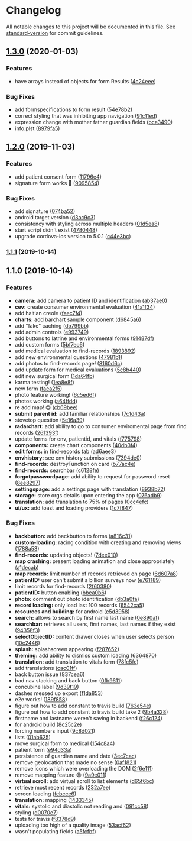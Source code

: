 # Changelog

All notable changes to this project will be documented in this file. See [standard-version](https://github.com/conventional-changelog/standard-version) for commit guidelines.

## [1.3.0](https://github.com/hopetambala/puente-ionic-datacollection/compare/v1.2.0...v1.3.0) (2020-01-03)


### Features

* have arrays instead of objects for form Results ([4c24eee](https://github.com/hopetambala/puente-ionic-datacollection/commit/4c24eee5ce20c5cc9fde5265d82e20fe64ea9831))


### Bug Fixes

* add formspecifications to form result ([54e78b2](https://github.com/hopetambala/puente-ionic-datacollection/commit/54e78b211e1f5b4fc83baa1f97f10d31f3f4d6de))
* correct styling that was inhibiting app navigation ([91c11ed](https://github.com/hopetambala/puente-ionic-datacollection/commit/91c11ed894491789626871849860745d5c6b4e26))
* expression change with mother father guardian fields ([bca3490](https://github.com/hopetambala/puente-ionic-datacollection/commit/bca349075453a24eb03e11ac2425bcbc04b19e7a))
* info.plst ([8979fa5](https://github.com/hopetambala/puente-ionic-datacollection/commit/8979fa553004fcceaa6f5ca2b3b5a97151ac5038))

## [1.2.0](https://github.com/hopetambala/puente-ionic-datacollection/compare/v1.1.1...v1.2.0) (2019-11-03)


### Features

* add patient consent form ([11796e4](https://github.com/hopetambala/puente-ionic-datacollection/commit/11796e416f1caec48aefed0739d7ac353d602dd2))
* signature form works :confetti_ball: ([9095854](https://github.com/hopetambala/puente-ionic-datacollection/commit/9095854cba6763f1d885001084801cee8cd02e9e))


### Bug Fixes

* add signature ([074ba52](https://github.com/hopetambala/puente-ionic-datacollection/commit/074ba5208f7dfab7dfa6eaaca10a596951f7d847))
* android target version ([d3ac9c3](https://github.com/hopetambala/puente-ionic-datacollection/commit/d3ac9c32ec761d26609e7f7b81035d0a3d2ac8d3))
* consistency with styling across multiple headers ([01d5ea8](https://github.com/hopetambala/puente-ionic-datacollection/commit/01d5ea8224dea602862695de00869ff48a741d2f))
* start script didn't exist ([4780448](https://github.com/hopetambala/puente-ionic-datacollection/commit/47804481da815993a3e128e58fa18a68c678c267))
* upgrade cordova-ios version to 5.0.1 ([c44e3bc](https://github.com/hopetambala/puente-ionic-datacollection/commit/c44e3bc17ef480334675e22cf0f24f7690ce96e8))

### [1.1.1](https://github.com/hopetambala/puente-ionic-datacollection/compare/v1.1.0...v1.1.1) (2019-10-14)

## 1.1.0 (2019-10-14)


### Features

* **camera:** add camera to patient ID and identification ([ab37ae0](https://github.com/hopetambala/puente-ionic-datacollection/commit/ab37ae078bb0e2f223ed70fb8f97e920ee5e4664))
* **cev:** create consumer environmental evaluation ([41a1f34](https://github.com/hopetambala/puente-ionic-datacollection/commit/41a1f34f173feeced4d862289789def200354020))
* add haitian creole ([faec7f4](https://github.com/hopetambala/puente-ionic-datacollection/commit/faec7f402c729064519812e7b04ae47cdfa06500))
* **charts:** add barchart sample component ([d6845a6](https://github.com/hopetambala/puente-ionic-datacollection/commit/d6845a6c846cdeb66400ddca91c9873c1babed14))
* add "fake" caching ([db799bb](https://github.com/hopetambala/puente-ionic-datacollection/commit/db799bbad5ca2e688fef59bd480469e3026002c1))
* add admin controls ([e993749](https://github.com/hopetambala/puente-ionic-datacollection/commit/e99374964e83c571e9e10d38529a71c1a7e65ab8))
* add buttons to latrine and environmental forms ([91487df](https://github.com/hopetambala/puente-ionic-datacollection/commit/91487dfa4f287370012bc7db6f0686be4bf3da99))
* add custom forms ([5bf7ec6](https://github.com/hopetambala/puente-ionic-datacollection/commit/5bf7ec60a0ed68850753a506fb0aeadbfe1cde72))
* add medical evaluation to find-records ([1893892](https://github.com/hopetambala/puente-ionic-datacollection/commit/1893892ad426d4012cf42b636fd0def9cc921944))
* add new environmental questions ([47981b1](https://github.com/hopetambala/puente-ionic-datacollection/commit/47981b1fd9db069d27453c0da08eef0c21684ecc))
* add photos to find-records page! ([8160d6c](https://github.com/hopetambala/puente-ionic-datacollection/commit/8160d6c6c0497150de2b9f123abf3615a5f0863a))
* add update form for medical evaluations ([5c8b440](https://github.com/hopetambala/puente-ionic-datacollection/commit/5c8b44014c62cdecbda12f4bcc46c54949b2db58))
* edit new surgical form ([1da64fb](https://github.com/hopetambala/puente-ionic-datacollection/commit/1da64fbe3b37b51958e5502a178b707aefd1065d))
* karma testing! ([1ea8e8f](https://github.com/hopetambala/puente-ionic-datacollection/commit/1ea8e8f48e84b5f1a4582351b55da56a098c0351))
* new form ([faea2f5](https://github.com/hopetambala/puente-ionic-datacollection/commit/faea2f5cd170a762c9728e5cd4184e16c95b5e3a))
* photo feature working! ([6c5ed6f](https://github.com/hopetambala/puente-ionic-datacollection/commit/6c5ed6fd1bf228aab32e722be40d10121076624c))
* photos working ([a64ffdd](https://github.com/hopetambala/puente-ionic-datacollection/commit/a64ffdd3704f3abd3e7d3781c7951baf40df5609))
* re add map! :yum: ([cb69bee](https://github.com/hopetambala/puente-ionic-datacollection/commit/cb69beede7b333a759801538e41ba33bac0f38bd))
* **submit parent id:** add familiar relationships ([7c1d43a](https://github.com/hopetambala/puente-ionic-datacollection/commit/7c1d43aa086d99fbd8f6a4dace6f76c8f2a2955a))
* stovetop question ([5e16a39](https://github.com/hopetambala/puente-ionic-datacollection/commit/5e16a395e1bd8f9d63730677dbe8c8d6ed10203d))
* **radarchart:** add ability to go to consumer enviromental page from find records ([261393f](https://github.com/hopetambala/puente-ionic-datacollection/commit/261393f964a450d4bf8476dba960fd914b62b915))
* update forms for env, patientid, and vitals ([f775798](https://github.com/hopetambala/puente-ionic-datacollection/commit/f7757989b6ffd14a6bede0af94f3438b70125312))
* **components:** create chart components ([40db3f4](https://github.com/hopetambala/puente-ionic-datacollection/commit/40db3f4ae5e4880a5df28d2abd2439156b0e9a5a))
* **edit forms:** in find-records tab ([ad6aee3](https://github.com/hopetambala/puente-ionic-datacollection/commit/ad6aee309c63660d6ad7abc780ff73d3f6edeb96))
* **envhistory:** see env history submissions ([7394de0](https://github.com/hopetambala/puente-ionic-datacollection/commit/7394de08d5d346ec298149a8a32563d91be51a3f))
* **find-records:** destroyFunction on card ([b77ac4e](https://github.com/hopetambala/puente-ionic-datacollection/commit/b77ac4e29d1aca331b3257191f121dc791d77896))
* **find-records:** searchbar ([c6128fe](https://github.com/hopetambala/puente-ionic-datacollection/commit/c6128fe5fa969045fe0d2994c783931c625224af))
* **forgotpasswordpage:** add ability to request for password reset ([8ee8297](https://github.com/hopetambala/puente-ionic-datacollection/commit/8ee8297dc578ba1c056a50b955ab24dacf5eee36))
* **settingspage:** add a settings page with translation ([8938b72](https://github.com/hopetambala/puente-ionic-datacollection/commit/8938b72c210aa4f9c3f095cf031f9a71712443f5))
* **storage:** store orgs details upon entering the app ([076adb9](https://github.com/hopetambala/puente-ionic-datacollection/commit/076adb9934eb641a4dc416d645fdc3421143319a))
* **translation:** add translation to 75% of pages ([0cc4efc](https://github.com/hopetambala/puente-ionic-datacollection/commit/0cc4efcad900c1cd45f2ed5a69d2756c24eed616))
* **ui/ux:** add toast and loading providers ([1c7f847](https://github.com/hopetambala/puente-ionic-datacollection/commit/1c7f847d45242fadc5cd9335059b24aa2ebdfda6))


### Bug Fixes

* **backbutton:** add backbutton to forms ([a816c31](https://github.com/hopetambala/puente-ionic-datacollection/commit/a816c310de8e234b059384fffd76f9574f769ff6))
* **custom-loading:** racing condition with creating and removing views ([1788a53](https://github.com/hopetambala/puente-ionic-datacollection/commit/1788a53ba50835abab066ada0b983dbe101581c8))
* **find-records:** updating objects! ([7dee010](https://github.com/hopetambala/puente-ionic-datacollection/commit/7dee010a891f4a022418d45b1a948cc0735aad8a))
* **map crashing:** present loading animation and close appropriately ([a1decab](https://github.com/hopetambala/puente-ionic-datacollection/commit/a1decab4f846373b1729ab3afc205cbc2073fd08))
* **map records:** limit number of records retrieved on page ([6d607a8](https://github.com/hopetambala/puente-ionic-datacollection/commit/6d607a894c6e88cacb81f1a55060f1c39aa5ad6e))
* **patientID:** user can't submit a billion surveys now ([e761189](https://github.com/hopetambala/puente-ionic-datacollection/commit/e761189787dc68598a8825f827493d54c7e2d39f))
* limit records for find-records ([2f60380](https://github.com/hopetambala/puente-ionic-datacollection/commit/2f603805fd042e536033e876d1ed89ed21656832))
* **patientID:** button enabling ([bbea0b6](https://github.com/hopetambala/puente-ionic-datacollection/commit/bbea0b67732f6376299439fd73c6a49b3d7706a8))
* **photo:** comment out photo identification ([db3a0fa](https://github.com/hopetambala/puente-ionic-datacollection/commit/db3a0fa69c0987b3b504a87e0ebe71dc999a1054))
* **record loading:** only load last 100 records ([6542ca5](https://github.com/hopetambala/puente-ionic-datacollection/commit/6542ca5177e2dd6b5c2a4c103524783d1b828f2a))
* **resources and building:** for android ([e5d3958](https://github.com/hopetambala/puente-ionic-datacollection/commit/e5d395889fe9672c1f1a736823c20d7e9c476f84))
* **search:** allows to search by first name last name ([0e890af](https://github.com/hopetambala/puente-ionic-datacollection/commit/0e890afff4499e3bae942b5c54a420979d4ac463))
* **searchbar:** retrieves all users, first names, last names if they exist ([94358f3](https://github.com/hopetambala/puente-ionic-datacollection/commit/94358f3fbd05c34677b44ad26a4992057bbde153))
* **selectObjectID:** content drawer closes when user selects person ([10c2446](https://github.com/hopetambala/puente-ionic-datacollection/commit/10c2446790a97ea9e4df9ffad3c57b881a28910b))
* **splash:** splashscreen appearing ([f287652](https://github.com/hopetambala/puente-ionic-datacollection/commit/f28765231a7f27b9c3224dc0540e6107fdc6a49a))
* **theming:** add ability to dismiss custom loading ([6364870](https://github.com/hopetambala/puente-ionic-datacollection/commit/636487027790373da1517e4e9b87df6c77285264))
* **translation:** add translation to vitals form ([78fc5fc](https://github.com/hopetambala/puente-ionic-datacollection/commit/78fc5fc428744d78033032cabbf2f2e6f44f9527))
* add translations ([cac01ff](https://github.com/hopetambala/puente-ionic-datacollection/commit/cac01ffc4483dbe5bdb5a5d90f37b47f11692bb6))
* back button issue ([837cea6](https://github.com/hopetambala/puente-ionic-datacollection/commit/837cea653349e336ed17fac3a998fa2808eb2958))
* bad nav stacking and back button ([0fb9611](https://github.com/hopetambala/puente-ionic-datacollection/commit/0fb96110a05163a021b0dd4186aa73e2d8f814f6))
* concubine label ([9d39f19](https://github.com/hopetambala/puente-ionic-datacollection/commit/9d39f19b36741d3cd1b8394ccf7d95dae0815731))
* dashes messed up export ([f1da853](https://github.com/hopetambala/puente-ionic-datacollection/commit/f1da853a52a1bcebb731e8db490432d3a0efa169))
* e2e works! ([189f858](https://github.com/hopetambala/puente-ionic-datacollection/commit/189f858586520455fbd59727550781d30ca33778))
* figure out how to add constant to travis build ([763e54e](https://github.com/hopetambala/puente-ionic-datacollection/commit/763e54ea4855fd644cbfe475560de238bc4e8fc7))
* figure out how to add constant to travis build take 2 ([9b4a328](https://github.com/hopetambala/puente-ionic-datacollection/commit/9b4a3286e96baaacd6b0856c4b85612ceb366ded))
* firstname and lastname weren't saving in backend ([f26c124](https://github.com/hopetambala/puente-ionic-datacollection/commit/f26c124bc7a5b9b52aea4151c51186360a0bb9f6))
* for android build ([8c25c2e](https://github.com/hopetambala/puente-ionic-datacollection/commit/8c25c2edeccb0f0a9c997b613cac690583bd6473))
* forcing numbers input ([9c8d021](https://github.com/hopetambala/puente-ionic-datacollection/commit/9c8d0216d69f997376b9ad832585256caec7398c))
* lists ([01ab625](https://github.com/hopetambala/puente-ionic-datacollection/commit/01ab625dd8890eedade12b36aca76ef92da1173a))
* move surgical form to medical ([154c8a4](https://github.com/hopetambala/puente-ionic-datacollection/commit/154c8a4fc80b11ca228645ef789ecec4eb7b1878))
* patient form ([e94d33a](https://github.com/hopetambala/puente-ionic-datacollection/commit/e94d33a4866b377f816863683aa9f4526d5caff5))
* persistence of guardian name and date ([3ec7cac](https://github.com/hopetambala/puente-ionic-datacollection/commit/3ec7cac8d5b49e05c97ebc4d1dbd1ec69453ba73))
* remove geolocation that made no sense ([0af1821](https://github.com/hopetambala/puente-ionic-datacollection/commit/0af1821e80f97dc579d7ccf98fd5a8068e1dd649))
* remove icons which were overloading the DOM ([2f6e111](https://github.com/hopetambala/puente-ionic-datacollection/commit/2f6e111e91322cbc15cd2a04a48a2eedc442fa9f))
* remove mapping feature :anguished: ([9a9e011](https://github.com/hopetambala/puente-ionic-datacollection/commit/9a9e011e054140bd5772e9039d2544eafb4fc94f))
* **virtual scroll:** add virtual scroll to list elements ([d65f6bc](https://github.com/hopetambala/puente-ionic-datacollection/commit/d65f6bca79da555358c5eed9ba81caac6c09b8d4))
* retrieve most recent records ([232a7ee](https://github.com/hopetambala/puente-ionic-datacollection/commit/232a7ee7c19aa7afcac0077c07173cb92685b41a))
* screen loading ([febcce6](https://github.com/hopetambala/puente-ionic-datacollection/commit/febcce6bfc178d6393b7eccf2e72dcd56bc932dc))
* **translation:** mapping ([1433345](https://github.com/hopetambala/puente-ionic-datacollection/commit/14333455bf267846566b55881464674e69b0f772))
* **vitals:** systolic and diastolic not reading and ([091cc58](https://github.com/hopetambala/puente-ionic-datacollection/commit/091cc5825582086d8d33e76923903885081cf6b1))
* styling ([d0070e7](https://github.com/hopetambala/puente-ionic-datacollection/commit/d0070e78fad0756269a83343e3e12541de10555c))
* tests for travis ([f8378d9](https://github.com/hopetambala/puente-ionic-datacollection/commit/f8378d92d6ac42262d0344ffb1af141ff7c8d32a))
* uploading too high of a quality image ([53acf62](https://github.com/hopetambala/puente-ionic-datacollection/commit/53acf624a4afa3ba9a1f9e850ca048ce983f0a6a))
* wasn't populating fields ([a5fcfbf](https://github.com/hopetambala/puente-ionic-datacollection/commit/a5fcfbf2b3090d5cf806ac6ada51a0c43ae43ab2))
